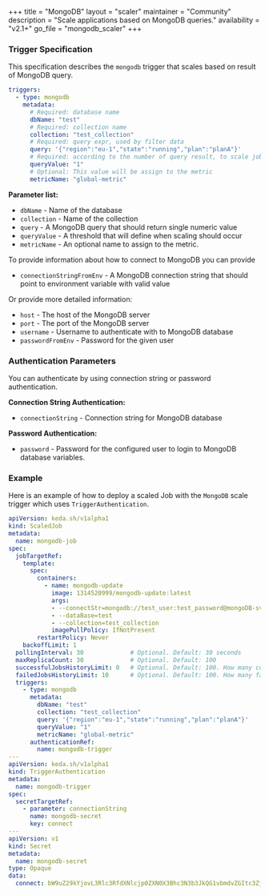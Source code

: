 +++
title = "MongoDB"
layout = "scaler"
maintainer = "Community"
description = "Scale applications based on MongoDB queries."
availability = "v2.1+"
go_file = "mongodb_scaler"
+++

### Trigger Specification

This specification describes the `mongodb` trigger that scales based on result of MongoDB query.

```yaml
triggers:
  - type: mongodb
    metadata:
      # Required: database name
      dbName: "test"
      # Required: collection name
      collection: "test_collection"
      # Required: query expr, used by filter data
      query: '{"region":"eu-1","state":"running","plan":"planA"}'
      # Required: according to the number of query result, to scale job
      queryValue: "1"
      # Optional: This value will be assign to the metric
      metricName: "global-metric"
```

**Parameter list:**

- `dbName`  - Name of the database
- `collection` - Name of the collection
- `query` - A MongoDB query that should return single numeric value
- `queryValue` - A threshold that will define when scaling should occur
- `metricName` - An optional name to assign to the metric.

To provide information about how to connect to MongoDB you can provide

- `connectionStringFromEnv` - A MongoDB connection string that should point to environment variable with valid value

Or provide more detailed information:

- `host` - The host of the MongoDB server
- `port` - The port of the MongoDB server
- `username` - Username to authenticate with to MongoDB database
- `passwordFromEnv` - Password for the given user

### Authentication Parameters 

You can authenticate by using connection string or password authentication.

**Connection String Authentication:**

- `connectionString`  - Connection string for MongoDB database

**Password Authentication:**

- `password` - Password for the configured user to login to MongoDB database variables.

### Example

Here is an example of how to deploy a scaled Job with the `MongoDB` scale trigger which uses `TriggerAuthentication`.

```yaml
apiVersion: keda.sh/v1alpha1
kind: ScaledJob
metadata:
  name: mongodb-job
spec:
  jobTargetRef:
    template:
      spec:
        containers:
          - name: mongodb-update
            image: 1314520999/mongodb-update:latest
            args:
            - --connectStr=mongodb://test_user:test_password@mongoDB-svc.mongoDB.svc.cluster.local:27017/test
            - --dataBase=test
            - --collection=test_collection
            imagePullPolicy: IfNotPresent
        restartPolicy: Never
    backoffLimit: 1
  pollingInterval: 30             # Optional. Default: 30 seconds
  maxReplicaCount: 30             # Optional. Default: 100
  successfulJobsHistoryLimit: 0   # Optional. Default: 100. How many completed jobs should be kept.
  failedJobsHistoryLimit: 10      # Optional. Default: 100. How many failed jobs should be kept.
  triggers:
    - type: mongodb
      metadata:
        dbName: "test"
        collection: "test_collection"
        query: '{"region":"eu-1","state":"running","plan":"planA"}'
        queryValue: "1"
        metricName: "global-metric"
      authenticationRef:
        name: mongodb-trigger
---
apiVersion: keda.sh/v1alpha1
kind: TriggerAuthentication
metadata:
  name: mongodb-trigger
spec:
  secretTargetRef:
    - parameter: connectionString
      name: mongodb-secret
      key: connect
---
apiVersion: v1
kind: Secret
metadata:
  name: mongodb-secret
type: Opaque
data:
  connect: bW9uZ29kYjovL3Rlc3RfdXNlcjp0ZXN0X3Bhc3N3b3JkQG1vbmdvZGItc3ZjLm1vbmdvREIuc3ZjLmNsdXN0ZXIubG9jYWw6MjcwMTcvdGVzdA==
```
